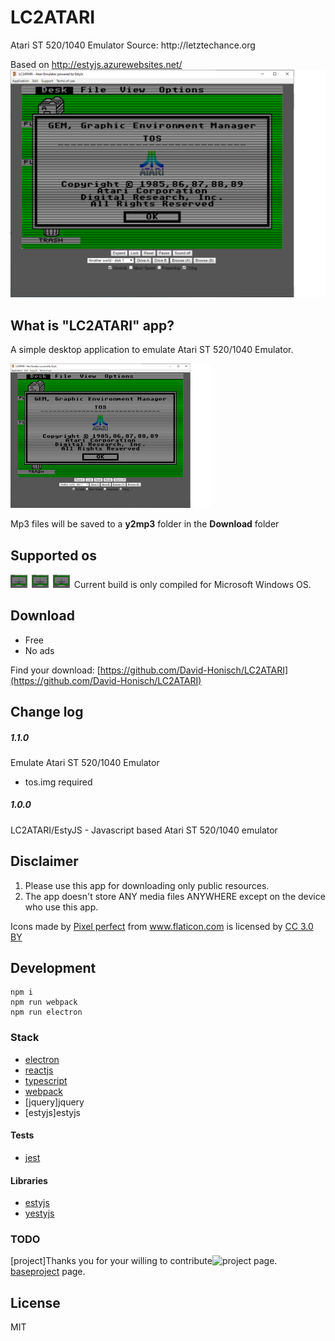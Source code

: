 <h1>LC2ATARI</h1>
Atari ST 520/1040 Emulator
Source:
http://letztechance.org

Based on 
http://estyjs.azurewebsites.net/
<br>
<img src="assets/video.png" alt="LC2ATARI logo" />

## What is "LC2ATARI" app?

A simple desktop application to emulate Atari ST 520/1040 Emulator.

<img src="assets/video.png" alt="video demo" width="320" />

Mp3 files will be saved to a **y2mp3** folder in the **Download** folder

## Supported os
<img width="30" alt="windows" src="assets/video.png?sanitize=true" />
<img width="30" alt="mac" src="assets/video.png?sanitize=true" />
<img width="30" alt="linux" src="assets/video.png?sanitize=true" />
Current build is only compiled for Microsoft Windows OS.

## Download

- Free
- No ads

Find your download: [https://github.com/David-Honisch/LC2ATARI](https://github.com/David-Honisch/LC2ATARI)

## Change log

##### 1.1.0
Emulate Atari ST 520/1040 Emulator
- tos.img required

##### 1.0.0
LC2ATARI/EstyJS - Javascript based Atari ST 520/1040 emulator 

## Disclaimer

1. Please use this app for downloading only public resources.
2. The app doesn't store ANY media files ANYWHERE except on the device who use this app.

<div>
  Icons made by <a href="https://www.flaticon.com/authors/pixel-perfect" title="Pixel perfect">Pixel perfect</a> from <a href="https://www.flaticon.com/" title="Flaticon">www.flaticon.com</a> is licensed by <a href="http://creativecommons.org/licenses/by/3.0/" title="Creative Commons BY 3.0" target="_blank">CC 3.0 BY</a>
</div>

## Development
	npm i
    npm run webpack
    npm run electron


### Stack

- [electron](http://electronjs.org/)
- [reactjs](https://reactjs.org/)
- [typescript](https://www.typescriptlang.org/)
- [webpack](https://webpack.js.org/)
- [jquery]jquery
- [estyjs]estyjs
#### Tests

- [jest](https://jestjs.io/)

#### Libraries

- [estyjs](http://estyjs.azurewebsites.net/)
- [yestyjs](https://github.com/dmcoles/EstyJs)

### TODO

[project]Thanks you for your willing to contribute![project](http://www.letztechance.org/) page.
[baseproject](http://estyjs.azurewebsites.net/) page.

## License
MIT